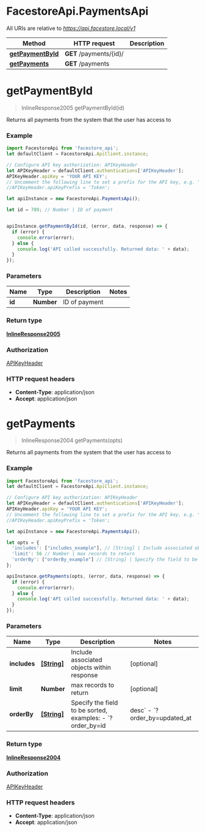 # FacestoreApi.PaymentsApi

All URIs are relative to *https://api.facestore.local/v1*

Method | HTTP request | Description
------------- | ------------- | -------------
[**getPaymentById**](PaymentsApi.md#getPaymentById) | **GET** /payments/{id}/ | 
[**getPayments**](PaymentsApi.md#getPayments) | **GET** /payments | 


<a name="getPaymentById"></a>
# **getPaymentById**
> InlineResponse2005 getPaymentById(id)



Returns all payments from the system that the user has access to 

### Example
```javascript
import FacestoreApi from 'facestore_api';
let defaultClient = FacestoreApi.ApiClient.instance;

// Configure API key authorization: APIKeyHeader
let APIKeyHeader = defaultClient.authentications['APIKeyHeader'];
APIKeyHeader.apiKey = 'YOUR API KEY';
// Uncomment the following line to set a prefix for the API key, e.g. "Token" (defaults to null)
//APIKeyHeader.apiKeyPrefix = 'Token';

let apiInstance = new FacestoreApi.PaymentsApi();

let id = 789; // Number | ID of payment


apiInstance.getPaymentById(id, (error, data, response) => {
  if (error) {
    console.error(error);
  } else {
    console.log('API called successfully. Returned data: ' + data);
  }
});
```

### Parameters

Name | Type | Description  | Notes
------------- | ------------- | ------------- | -------------
 **id** | **Number**| ID of payment | 

### Return type

[**InlineResponse2005**](InlineResponse2005.md)

### Authorization

[APIKeyHeader](../README.md#APIKeyHeader)

### HTTP request headers

 - **Content-Type**: application/json
 - **Accept**: application/json

<a name="getPayments"></a>
# **getPayments**
> InlineResponse2004 getPayments(opts)



Returns all payments from the system that the user has access to 

### Example
```javascript
import FacestoreApi from 'facestore_api';
let defaultClient = FacestoreApi.ApiClient.instance;

// Configure API key authorization: APIKeyHeader
let APIKeyHeader = defaultClient.authentications['APIKeyHeader'];
APIKeyHeader.apiKey = 'YOUR API KEY';
// Uncomment the following line to set a prefix for the API key, e.g. "Token" (defaults to null)
//APIKeyHeader.apiKeyPrefix = 'Token';

let apiInstance = new FacestoreApi.PaymentsApi();

let opts = { 
  'includes': ["includes_example"], // [String] | Include associated objects within response
  'limit': 56 // Number | max records to return
  'orderBy': ["orderBy_example"] // [String] | Specify the field to be sorted, examples:  - `?order_by=id|desc` - `?order_by=updated_at|desc,position|asc` 
};

apiInstance.getPayments(opts, (error, data, response) => {
  if (error) {
    console.error(error);
  } else {
    console.log('API called successfully. Returned data: ' + data);
  }
});
```

### Parameters

Name | Type | Description  | Notes
------------- | ------------- | ------------- | -------------
 **includes** | [**[String]**](String.md)| Include associated objects within response | [optional] 
 **limit** | **Number**| max records to return | [optional] 
 **orderBy** | [**[String]**](String.md)| Specify the field to be sorted, examples:  - &#x60;?order_by&#x3D;id|desc&#x60; - &#x60;?order_by&#x3D;updated_at|desc,position|asc&#x60;  | [optional] 

### Return type

[**InlineResponse2004**](InlineResponse2004.md)

### Authorization

[APIKeyHeader](../README.md#APIKeyHeader)

### HTTP request headers

 - **Content-Type**: application/json
 - **Accept**: application/json

